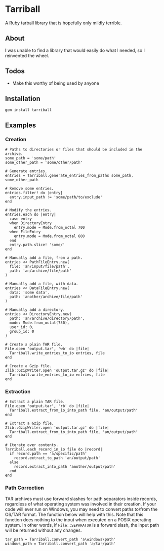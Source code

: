 # Tarriball

A Ruby tarball library that is hopefully only mildly terrible.

## About

I was unable to find a library that would easily do what I needed, so I reinvented the wheel.

## Todos

- Make this worthy of being used by anyone

## Installation

```
gem install tarriball
```

## Examples

### Creation

```
# Paths to directories or files that should be included in the archive.
some_path = 'some/path'
some_other_path = 'some/other/path'

# Generate entries.
entries = Tarriball.generate_entries_from_paths some_path, some_other_path

# Remove some entries.
entries.filter! do |entry|
  entry.input_path != 'some/path/to/exclude'
end

# Modify the entries.
entries.each do |entry|
  case entry
  when DirectoryEntry
    entry.mode = Mode.from_octal 700
  when FileEntry
    entry.mode = Mode.from_octal 600
  end
  entry.path.slice! 'some/'
end

# Manually add a file, from a path.
entries << PathFileEntry.new(
  file: 'an/input/file/path',
  path: 'an/archive/file/path'
)

# Manually add a file, with data.
entries << DataFileEntry.new(
  data: 'some data',
  path: 'another/archive/file/path'
)

# Manually add a directory.
entries << DirectoryEntry.new(
  path: 'an/archive/directory/path',
  mode: Mode.from_octal(750),
  user_id: 0,
  group_id: 0
)

# Create a plain TAR file.
File.open 'output.tar', 'wb' do |file|
  Tarriball.write_entries_to_io entries, file
end

# Create a Gzip file.
Zlib::GzipWriter.open 'output.tar.gz' do |file|
  Tarriball.write_entries_to_io entries, file
end
```

### Extraction

```
# Extract a plain TAR file.
File.open 'output.tar', 'rb' do |file|
  Tarriball.extract_from_io_into_path file, 'an/output/path'
end

# Extract a Gzip file.
Zlib::GzipWriter.open 'output.tar.gz' do |file|
  Tarriball.extract_from_io_into_path file, 'an/output/path'
end

# Iterate over contents.
Tarriball.each_record_in_io file do |record|
  if record.path == 'a/specific/path'
    record.extract_to_path 'an/output/path'
  else
    record.extract_into_path 'another/output/path'
  end
end
```

### Path Correction

TAR archives must use forward slashes for path separators inside records, regardless of what operating system was involved in their creation.
If your code will ever run on Windows, you may need to convert paths to/from the OS/TAR format.
The function below will help with this.
Note that this function does nothing to the input when executed on a POSIX operating system.
In other words, if `File::SEPARATOR` is a forward slash, the input path will be returned without any changes.

```
tar_path = Tarriball.convert_path 'a\windows\path'
windows_path = Tarriball.convert_path 'a/tar/path'
```
